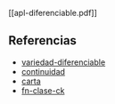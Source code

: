 [[apl-diferenciable.pdf]]

## Referencias
- [variedad-diferenciable](./variedad-diferenciable.md)
- [continuidad](./continuidad.md)
- [carta](./carta.md)
- [fn-clase-ck](./fn-clase-ck.md)
